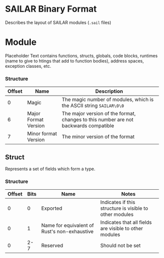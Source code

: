 # SAILAR Binary Format

Describes the layout of SAILAR modules (`.sail` files)

# Module

Placeholder Text contains functions, structs, globals, code blocks, runtimes (name to give to htings that add to function bodies), address spaces, exception classes, etc.

### Structure
Offset|Name|Description
---|---|---
0|Magic|The magic number of modules, which is the ASCII string `SAILAR\0\0`
6|Major Format Version|The major version of the format, changes to this number are not backwards compatible
7|Minor format Version|The minor version of the format

## Struct

Represents a set of fields which form a type.

### Structure
Offset|Bits|Name|Notes
---|---|---|---
0|0|Exported|Indicates if this structure is visible to other modules
0|1|Name for equivalent of Rust's non-exhaustive|Indicates that all fields are visible to other modules
0|2-7|Reserved|Should not be set
